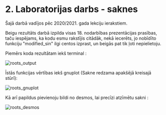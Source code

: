 # 2. Laboratorijas darbs - saknes

Šajā darbā vadījos pēc 2020/2021. gada lekciju ierakstiem.

Beigu rezultāts darbā izpilda visas 18. nodarbības prezentācijas prasības, taču iespējams, ka kodu esmu rakstījis citādāk, nekā iecerēts, jo nobīdīto funkciju "modified_sin" ilgi centos izprast, un beigās pat tik ļoti nepielietoju.

Piemērs koda rezultātam iekš terminal :

![roots_output](https://user-images.githubusercontent.com/90375574/150683231-df39fa18-2dda-4975-8376-5b4d290f25e9.png)

Īstās funkcijas vērtības iekš gnuplot (Sakne redzama apakšējā kreisajā stūrī):

![roots_gnuplot](https://user-images.githubusercontent.com/90375574/150683280-5901642e-8994-468e-9c33-193eec28da1e.png)

Kā arī papildus pievienoju bildi no desmos, lai precīzi atzīmētu sakni :

![roots_desmos](https://user-images.githubusercontent.com/90375574/150683346-33defb49-a482-40a6-8d03-3fc20af29205.jpg)
